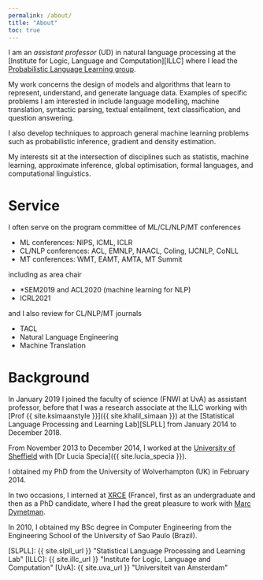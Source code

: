 ```yaml
---
permalink: /about/
title: "About"
toc: true
---
```


I am an *assistant professor* (UD) in natural language processing at the [Institute for Logic, Language and Computation][ILLC] where I lead the [Probabilistic Language Learning group](https://probabll.github.io). 

My work concerns the design of models and algorithms that learn to represent, understand, and generate language data. Examples of specific problems I am interested in include language modelling, machine translation, syntactic parsing, textual entailment, text classification, and question answering. 

I also develop techniques to approach general machine learning problems such as probabilistic inference, gradient and density estimation. 

My interests sit at the intersection of disciplines such as statistis, machine learning, approximate inference, global optimisation, formal languages, and computational linguistics.

# Service

I often serve on the program committee of ML/CL/NLP/MT conferences

* ML conferences: NIPS, ICML, ICLR
* CL/NLP conferences: ACL, EMNLP, NAACL, Coling, IJCNLP, CoNLL
* MT conferences: WMT, EAMT, AMTA, MT Summit

including as area chair

* \*SEM2019 and ACL2020 (machine learning for NLP) 
* ICRL2021 

and I also review for CL/NLP/MT journals

* TACL
* Natural Language Engineering
* Machine Translation


# Background


In January 2019 I joined the faculty of science (FNWI at UvA) as assistant professor, before that I was a research associate at the ILLC working
 with [Prof {{ site.ksimaanstyle }}]({{ site.khalil_simaan }}) at the [Statistical Language Processing and Learning Lab][SLPLL] from January 2014 to December 2018.

From November 2013 to December 2014, I worked at the [University of Sheffield](http://www.sheffield.ac.uk/dcs) with [Dr Lucia Specia]({{ site.lucia_specia }}). 

I obtained my PhD from the University of Wolverhampton (UK) in February 2014.

In two occasions, I interned at [XRCE](http://www.xrce.xerox.com) (France), first as an undergraduate and then as a PhD candidate, where I had the great pleasure to work with [Marc Dymetman](http://www.xrce.xerox.com/About-XRCE/People/Marc-Dymetman).

In 2010, I obtained my BSc degree in Computer Engineering from the Engineering School of the University of Sao Paulo (Brazil).

[SLPLL]: {{ site.slpll_url }} "Statistical Language Processing and Learning Lab"
[ILLC]: {{ site.illc_url }} "Institute for Logic, Language and Computation"
[UvA]: {{ site.uva_url }} "Universiteit van Amsterdam"
